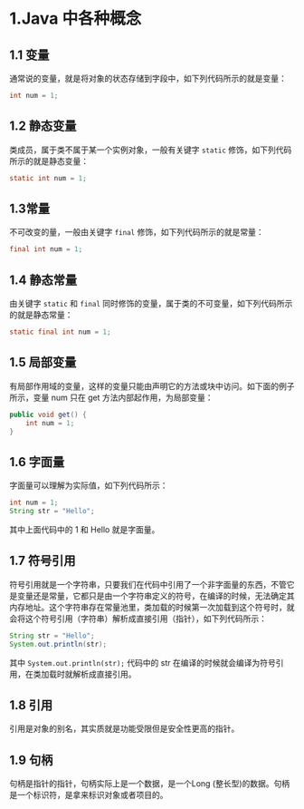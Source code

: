 # 1.Java 中各种概念

## 1.1 变量

通常说的变量，就是将对象的状态存储到字段中，如下列代码所示的就是变量：

``` java
int num = 1;
```

## 1.2 静态变量

类成员，属于类不属于某一个实例对象，一般有关键字 `static` 修饰，如下列代码所示的就是静态变量：

``` java
static int num = 1;
```

## 1.3常量

不可改变的量，一般由关键字 `final` 修饰，如下列代码所示的就是常量：

``` java
final int num = 1;
```

## 1.4 静态常量

由关键字 `static` 和 `final` 同时修饰的变量，属于类的不可变量，如下列代码所示的就是静态常量：

```java
static final int num = 1;
```

## 1.5 局部变量

有局部作用域的变量，这样的变量只能由声明它的方法或块中访问。如下面的例子所示，变量 num 只在 get 方法内部起作用，为局部变量：

``` java
public void get() {
    int num = 1;
}
```

## 1.6 字面量

字面量可以理解为实际值，如下列代码所示：

``` java
int num = 1;
String str = "Hello";
```

其中上面代码中的 1 和 Hello 就是字面量。

## 1.7 符号引用

符号引用就是一个字符串，只要我们在代码中引用了一个非字面量的东西，不管它是变量还是常量，它都只是由一个字符串定义的符号，在编译的时候，无法确定其内存地址。这个字符串存在常量池里，类加载的时候第一次加载到这个符号时，就会将这个符号引用（字符串）解析成直接引用（指针），如下列代码所示：

``` java
String str = "Hello";
System.out.println(str);
```

其中 `System.out.println(str);` 代码中的 str 在编译的时候就会编译为符号引用，在类加载时就解析成直接引用。

## 1.8 引用

引用是对象的别名，其实质就是功能受限但是安全性更高的指针。

## 1.9 句柄

句柄是指针的指针，句柄实际上是一个数据，是一个Long (整长型)的数据。句柄是一个标识符，是拿来标识对象或者项目的。

